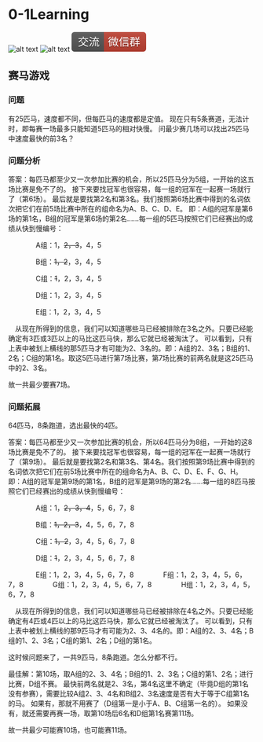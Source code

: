 # 0-1Learning

![alt text](../../static/common/svg/luoxiaosheng.svg "公众号")
![alt text](../../static/common/svg/luoxiaosheng_learning.svg "学习")
![alt text](../../static/common/svg/luoxiaosheng_wechat.svg "微信")


## 赛马游戏

### 问题
有25匹马，速度都不同，但每匹马的速度都是定值。
现在只有5条赛道，无法计时，即每赛一场最多只能知道5匹马的相对快慢。
问最少赛几场可以找出25匹马中速度最快的前3名？


### 问题分析
   答案：每匹马都至少又一次参加比赛的机会，所以25匹马分为5组，一开始的这五场比赛是免不了的。
   接下来要找冠军也很容易，每一组的冠军在一起赛一场就行了（第6场）。
   最后就是要找第2名和第3名。我们按照第6场比赛中得到的名词依次把它们在前5场比赛中所在的组命名为A、B、C、D、E。
   即：A组的冠军是第6场的第1名，B组的冠军是第6场的第2名......每一组的5匹马按照它们已经赛出的成绩从快到慢编号：

　　　　A组：1，~~2，3~~，4，5

　　　　B组：~~1，2~~，3，4，5

　　　　C组：~~1~~，2，3，4，5

　　　　D组：1，2，3，4，5

　　　　E组：1，2，3，4，5

　从现在所得到的信息，我们可以知道哪些马已经被排除在3名之外。只要已经能确定有3匹或3匹以上的马比这匹马快，那么它就已经被淘汰了。
可以看到，只有上表中被划上横线的那5匹马才有可能为2、3名的。即：A组的2、3名；B组的1、2名；C组的第1名。取这5匹马进行第7场比赛，第7场比赛的前两名就是这25匹马中的2、3名。

故一共最少要赛7场。

### 问题拓展
   64匹马，8条跑道，选出最快的4匹。
   
   答案：每匹马都至少又一次参加比赛的机会，所以64匹马分为8组，一开始的这8场比赛是免不了的。
   接下来要找冠军也很容易，每一组的冠军在一起赛一场就行了（第9场）。
   最后就是要找第2名和第3名、第4名。我们按照第9场比赛中得到的名词依次把它们在前5场比赛中所在的组命名为A、B、C、D、E、F、G、H。
   即：A组的冠军是第9场的第1名，B组的冠军是第9场的第2名......每一组的8匹马按照它们已经赛出的成绩从快到慢编号：

　　　　A组：1，~~2，3，4~~，5，6，7，8

　　　　B组：~~1，2，3~~，4，5，6，7，8

　　　　C组：~~1，2~~，3，4，5，6，7，8

　　　　D组：~~1~~，2，3，4，5，6，7，8

　　　　E组：1，2，3，4，5，6，7，8
　　　　F组：1，2，3，4，5，6，7，8
　　　　G组：1，2，3，4，5，6，7，8
　　　　H组：1，2，3，4，5，6，7，8

　从现在所得到的信息，我们可以知道哪些马已经被排除在4名之外。只要已经能确定有4匹或4匹以上的马比这匹马快，那么它就已经被淘汰了。
可以看到，只有上表中被划上横线的那9匹马才有可能为2、3、4名的。即：A组的2、3、4名；B组的1、2、3名；C组的第1、2名；D组的第1名。

这时候问题来了，一共9匹马，8条跑道。怎么分都不行。

最佳解：第10场，取A组的2、3、4名；B组的1、2、3名；C组的第1、2名；进行比赛，D组不赛。
最快前两名就是2、3名，第4名这里不确定（毕竟D组的第1名没有参赛），需要比较A组2、3、4名和B组2、3名速度是否有大于等于C组第1名的马。
如果有，那就不用赛了（D组第一是小于A、B、C组第一名的）。
如果没有，就还需要再赛一场，取第10场后6名和D组第1名赛第11场。

故一共最少可能赛10场，也可能赛11场。
